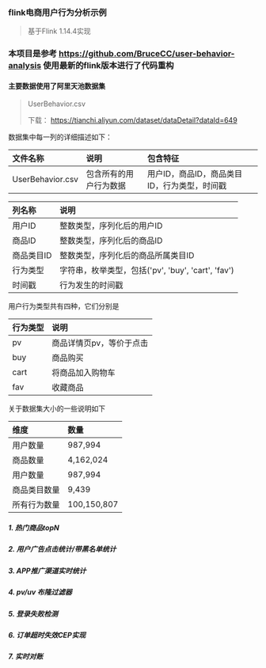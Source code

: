 ### flink电商用户行为分析示例
> 基于Flink 1.14.4实现
### 本项目是参考 https://github.com/BruceCC/user-behavior-analysis 使用最新的flink版本进行了代码重构
#### 主要数据使用了阿里天池数据集
> UserBehavior.csv
>
> 下载： https://tianchi.aliyun.com/dataset/dataDetail?dataId=649

数据集中每一列的详细描述如下：

| 文件名称         | 说明                   | 包含特征                                     |
| :--------------- | :--------------------- | :------------------------------------------- |
| UserBehavior.csv | 包含所有的用户行为数据 | 用户ID，商品ID，商品类目ID，行为类型，时间戳 |

| 列名称     | 说明                                               |
| :--------- | :------------------------------------------------- |
| 用户ID     | 整数类型，序列化后的用户ID                         |
| 商品ID     | 整数类型，序列化后的商品ID                         |
| 商品类目ID | 整数类型，序列化后的商品所属类目ID                 |
| 行为类型   | 字符串，枚举类型，包括('pv', 'buy', 'cart', 'fav') |
| 时间戳     | 行为发生的时间戳                                   |

用户行为类型共有四种，它们分别是

| 行为类型 | 说明                     |
| :------- | :----------------------- |
| pv       | 商品详情页pv，等价于点击 |
| buy      | 商品购买                 |
| cart     | 将商品加入购物车         |
| fav      | 收藏商品                 |

关于数据集大小的一些说明如下

| 维度         | 数量        |
| :----------- | :---------- |
| 用户数量     | 987,994     |
| 商品数量     | 4,162,024   |
| 用户数量     | 987,994     |
| 商品类目数量 | 9,439       |
| 所有行为数量 | 100,150,807 |







##### 1. 热门商品topN

##### 2. 用户广告点击统计/带黑名单统计
##### 3. APP推广渠道实时统计
##### 4. pv/uv 布隆过滤器
##### 5. 登录失败检测
##### 6. 订单超时失效CEP实现
##### 7. 实时对账